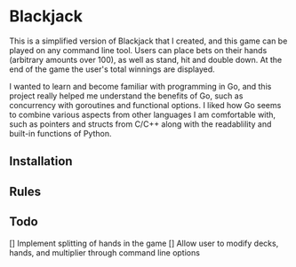 # Blackjack

This is a simplified version of Blackjack that I created, and this game can be played on any 
command line tool. Users can place bets on their hands (arbitrary amounts over 100), as well as stand, hit and double down. At the end of the game the user's total winnings are displayed. 

I wanted to learn and become familiar with programming in Go, and this project 
really helped me understand the benefits of Go, such as concurrency with goroutines and functional options. I liked how Go seems to combine various aspects from other languages I am comfortable with, such as pointers and structs from C/C++ along with the readablility and built-in functions of Python. 

## Installation

## Rules

## Todo
[] Implement splitting of hands in the game
[] Allow user to modify decks, hands, and multiplier through command line options
